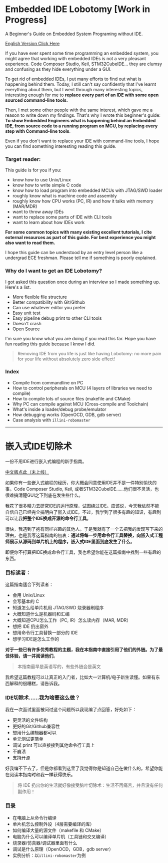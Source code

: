 # Embedded IDE Lobotomy [Work in Progress]

A Beginner's Guide on Embedded System Programing without IDE.

[English Version Click Here](./Embedded_IDE_Lobotomy_EN.md)

If you have ever spent some time programming an embedded system, you might agree that working with embedded IDEs is not a very pleasant experience. Code Composer Studio, Keil, STM32CubeIDE... they are clumsy and confusing as they hide everything under a GUI.

To get rid of embedded IDEs, I put many efforts to find out what is happening behind them. Today, I still can't say confidently that I've learnt everything about them, but I went through many interesting topics, interesting enough for me to **replace every part of an IDE with some open sourced command-line tools.**

Then, I met some other people with the same interest, which gave me a reason to write down my findings. That's why I wrote this beginner's guide: **To show Embedded Engineers what is happening behind an Embedded IDE, from source code to a running program on MCU, by replacing every step with Command-line tools**.

Even if you don't want to replace your IDE with command-line tools, I hope you can find something interesting reading this guide.


### Target reader:

This guide is for you if you:

- know how to use Unix/Linux
- know how to write simple C code
- know how to load program into embedded MCUs with JTAG/SWD loader
- roughly know what is machine code and assembly
- roughly know how CPU works (PC, IR) and how it talks with memory (MAR/MDR)
- want to throw away IDEs
- want to replace some parts of IDE with CLI tools
- want to learn about how IDEs work

**For some common topics with many existing excellent tutorials, I cite external resources as part of this guide. For best experience you might also want to read them.**

I hope this guide can be understood by an entry level person like a undergrad ECE freshman. Please tell me if something is poorly explained.

### Why do I want to get an IDE Lobotomy?

I got asked this question once during an interview so I made something up. Here's a list.

- More flexible file structure
- Better compatibility with Git/Github
- Can use whatever editor you prefer
- Easy unit test
- Easy pipeline debug print to other CLI tools
- Doesn't crash
- Open Source

I'm sure you know what you are doing if you read this far. Hope you have fun reading this guide because I know I did.

> Removing IDE from you life is just like having Lobotomy: no more pain for your life without absolutely zero side effect!

### Index
- Compile from commandline on PC
- How to control peripherals on MCU (4 layers of libraries we need to compile)
- How to compile lots of source files (makefile and CMake)
- Why PC can compile against MCU (Cross-compile and Toolchain)
- What's inside a loader/debug probe/emulator
- How debugging works (OpenOCD, GDB, gdb server)
- Case analysis with `illini-robomaster`

---

# 嵌入式IDE切除术

一份不用IDE进行嵌入式编程的新手指南。

[中文版点此（未上线）]()

如果你有一些嵌入式编程的经历，你大概会同意使用IDE并不是一件特别愉快的事。Code Composer Studio, Keil, 或者STM32CubeIDE……他们很不灵活，也很难搞清楚GUI之下到底在发生些什么。

我花了很多精力去研究IDE的运行原理，试图绕过IDE。应该说，今天我依然不能自信自己已经完全搞明白了嵌入式IDE。不过，我学到了很多有趣的知识，有趣到可以让我**把整个IDE换成开源的命令行工具**。

很快，我遇到了抱有同样兴趣的其他人。于是我就有了一个去把我的发现写下来的理由，也是我写这篇指南的初衷：**通过将每一步用命令行工具替换，向嵌入式工程师展示从源码到单片机上的程序，嵌入式IDE里面到底发生了什么**。

即便你不打算把IDE换成命令行工具，我也希望你能在这篇指南中找到一些有趣的东西。

### 目标读者：

这篇指南适合下列读者：
- 会用 Unix/Linux
- 会写基本的 C
- 知道怎么给单片机用 JTAG/SWD 烧录器刷程序
- 大概知道什么是机器码和汇编
- 大概知道CPU怎么工作（PC, IR）怎么读内存（MAR, MDR）
- 想把 IDE 扔出窗外
- 想用命令行工具替换一部分的 IDE
- 想学习IDE是怎么工作的

**对于一些已有许多优秀教程的主题，我在本指南中直接引用了他们的外链。为了最佳体验，请一并阅读他们**。

> 本指南最早是英语写的，有些外链会是英文

我希望这篇教程可以让真正的入门者，比如大一计算机/电子新生读懂。如果有东西解释的很糟糕，请告诉我。


### IDE切除术……我为啥要这么做？

我在一次面试里面被问过这个问题所以我现编了点回答，好处如下：

- 更灵活的文件结构
- 更好的Git/Github兼容性
- 想用什么编辑器都可以
- 单元测试更简单
- 调试 print 可以直接接到其他命令行工具上
- 不崩溃
- 支持开源

好我编不下去了，但是你都看到这里了我觉得你是知道自己在做什么的。希望你能在阅读本指南时和我一样获得快乐。

> 将 IDE 扔出你的生活就好像接受脑叶切除术：生活不再痛苦，并且没有任何副作用！

### 目录

- 在电脑上从命令行编译
- 单片机怎么控制外设（4层需要编译的库）
- 如何编译大量的源文件（makefile 和 CMake）
- 电脑为什么可以编译单片机（工具链和交叉编译）
- 烧录器/仿真器/调试器里面有什么
- 调试是什么原理（OpenOCD，GDB，gdb server）
- 实例分析：以`illini-robomaster`为例
